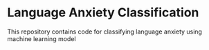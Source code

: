 # Language Anxiety Classification

This repository contains code for classifying language anxiety using machine learning model
